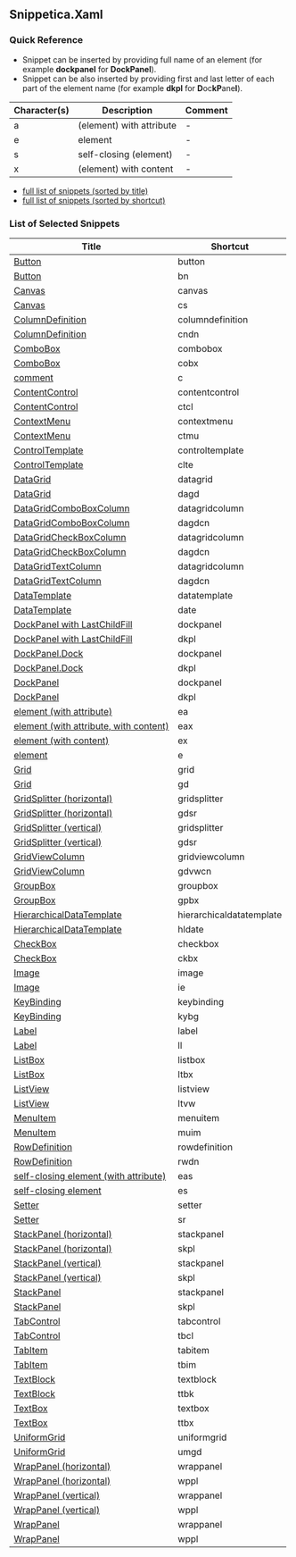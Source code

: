 ﻿## Snippetica.Xaml

### Quick Reference

* Snippet can be inserted by providing full name of an element (for example **dockpanel** for **DockPanel**).
* Snippet can be also inserted by providing first and last letter of each part of the element name (for example **dkpl** for **D**oc**kP**ane**l**).

Character(s) | Description | Comment
------------ | ----------- | -------
a|(element) with attribute|-
e|element|-
s|self-closing (element)|-
x|(element) with content|-

* [full list of snippets (sorted by title)](SnippetsByTitle.md)
* [full list of snippets (sorted by shortcut)](SnippetsByShortcut.md)

### List of Selected Snippets

Title | Shortcut
----- | --------
[Button](_AutoGenerated\Button.snippet)|button
[Button](_AutoGenerated\Button_.snippet)|bn
[Canvas](_AutoGenerated\Canvas.snippet)|canvas
[Canvas](_AutoGenerated\Canvas_.snippet)|cs
[ColumnDefinition](_AutoGenerated\ColumnDefinition.snippet)|columndefinition
[ColumnDefinition](_AutoGenerated\ColumnDefinition_.snippet)|cndn
[ComboBox](_AutoGenerated\ComboBox.snippet)|combobox
[ComboBox](_AutoGenerated\ComboBox_.snippet)|cobx
[comment](_AutoGenerated\Comment.snippet)|c
[ContentControl](_AutoGenerated\ContentControl.snippet)|contentcontrol
[ContentControl](_AutoGenerated\ContentControl_.snippet)|ctcl
[ContextMenu](_AutoGenerated\ContextMenu.snippet)|contextmenu
[ContextMenu](_AutoGenerated\ContextMenu_.snippet)|ctmu
[ControlTemplate](_AutoGenerated\ControlTemplate.snippet)|controltemplate
[ControlTemplate](_AutoGenerated\ControlTemplate_.snippet)|clte
[DataGrid](_AutoGenerated\DataGrid.snippet)|datagrid
[DataGrid](_AutoGenerated\DataGrid_.snippet)|dagd
[DataGridComboBoxColumn](_AutoGenerated\DataGridComboBoxColumn.snippet)|datagridcolumn
[DataGridComboBoxColumn](_AutoGenerated\DataGridComboBoxColumn_.snippet)|dagdcn
[DataGridCheckBoxColumn](_AutoGenerated\DataGridCheckBoxColumn.snippet)|datagridcolumn
[DataGridCheckBoxColumn](_AutoGenerated\DataGridCheckBoxColumn_.snippet)|dagdcn
[DataGridTextColumn](_AutoGenerated\DataGridTextColumn.snippet)|datagridcolumn
[DataGridTextColumn](_AutoGenerated\DataGridTextColumn_.snippet)|dagdcn
[DataTemplate](_AutoGenerated\DataTemplate.snippet)|datatemplate
[DataTemplate](_AutoGenerated\DataTemplate_.snippet)|date
[DockPanel with LastChildFill](_AutoGenerated\DockPanelLastChildFill.snippet)|dockpanel
[DockPanel with LastChildFill](_AutoGenerated\DockPanelLastChildFill_.snippet)|dkpl
[DockPanel.Dock](_AutoGenerated\DockPanelDock.snippet)|dockpanel
[DockPanel.Dock](_AutoGenerated\DockPanelDock_.snippet)|dkpl
[DockPanel](_AutoGenerated\DockPanel.snippet)|dockpanel
[DockPanel](_AutoGenerated\DockPanel_.snippet)|dkpl
[element (with attribute)](_AutoGenerated\ElementWithAttribute.snippet)|ea
[element (with attribute, with content)](_AutoGenerated\ElementWithAttributeWithContent.snippet)|eax
[element (with content)](_AutoGenerated\ElementWithContent.snippet)|ex
[element](_AutoGenerated\Element.snippet)|e
[Grid](_AutoGenerated\Grid.snippet)|grid
[Grid](_AutoGenerated\Grid_.snippet)|gd
[GridSplitter (horizontal)](_AutoGenerated\GridSplitterHorizontal.snippet)|gridsplitter
[GridSplitter (horizontal)](_AutoGenerated\GridSplitterHorizontal_.snippet)|gdsr
[GridSplitter (vertical)](_AutoGenerated\GridSplitterVertical.snippet)|gridsplitter
[GridSplitter (vertical)](_AutoGenerated\GridSplitterVertical_.snippet)|gdsr
[GridViewColumn](_AutoGenerated\GridViewColumn.snippet)|gridviewcolumn
[GridViewColumn](_AutoGenerated\GridViewColumn_.snippet)|gdvwcn
[GroupBox](_AutoGenerated\GroupBox.snippet)|groupbox
[GroupBox](_AutoGenerated\GroupBox_.snippet)|gpbx
[HierarchicalDataTemplate](_AutoGenerated\HierarchicalDataTemplate.snippet)|hierarchicaldatatemplate
[HierarchicalDataTemplate](_AutoGenerated\HierarchicalDataTemplate_.snippet)|hldate
[CheckBox](_AutoGenerated\CheckBox.snippet)|checkbox
[CheckBox](_AutoGenerated\CheckBox_.snippet)|ckbx
[Image](_AutoGenerated\Image.snippet)|image
[Image](_AutoGenerated\Image_.snippet)|ie
[KeyBinding](_AutoGenerated\KeyBinding.snippet)|keybinding
[KeyBinding](_AutoGenerated\KeyBinding_.snippet)|kybg
[Label](_AutoGenerated\Label.snippet)|label
[Label](_AutoGenerated\Label_.snippet)|ll
[ListBox](_AutoGenerated\ListBox.snippet)|listbox
[ListBox](_AutoGenerated\ListBox_.snippet)|ltbx
[ListView](_AutoGenerated\ListView.snippet)|listview
[ListView](_AutoGenerated\ListView_.snippet)|ltvw
[MenuItem](_AutoGenerated\MenuItem.snippet)|menuitem
[MenuItem](_AutoGenerated\MenuItem_.snippet)|muim
[RowDefinition](_AutoGenerated\RowDefinition.snippet)|rowdefinition
[RowDefinition](_AutoGenerated\RowDefinition_.snippet)|rwdn
[self-closing element (with attribute)](_AutoGenerated\SelfClosingElementWithAttribute.snippet)|eas
[self-closing element](_AutoGenerated\SelfClosingElement.snippet)|es
[Setter](_AutoGenerated\Setter.snippet)|setter
[Setter](_AutoGenerated\Setter_.snippet)|sr
[StackPanel (horizontal)](_AutoGenerated\StackPanelHorizontal.snippet)|stackpanel
[StackPanel (horizontal)](_AutoGenerated\StackPanelHorizontal_.snippet)|skpl
[StackPanel (vertical)](_AutoGenerated\StackPanelVertical.snippet)|stackpanel
[StackPanel (vertical)](_AutoGenerated\StackPanelVertical_.snippet)|skpl
[StackPanel](_AutoGenerated\StackPanel.snippet)|stackpanel
[StackPanel](_AutoGenerated\StackPanel_.snippet)|skpl
[TabControl](_AutoGenerated\TabControl.snippet)|tabcontrol
[TabControl](_AutoGenerated\TabControl_.snippet)|tbcl
[TabItem](_AutoGenerated\TabItem.snippet)|tabitem
[TabItem](_AutoGenerated\TabItem_.snippet)|tbim
[TextBlock](_AutoGenerated\TextBlock.snippet)|textblock
[TextBlock](_AutoGenerated\TextBlock_.snippet)|ttbk
[TextBox](_AutoGenerated\TextBox.snippet)|textbox
[TextBox](_AutoGenerated\TextBox_.snippet)|ttbx
[UniformGrid](_AutoGenerated\UniformGrid.snippet)|uniformgrid
[UniformGrid](_AutoGenerated\UniformGrid_.snippet)|umgd
[WrapPanel (horizontal)](_AutoGenerated\WrapPanelHorizontal.snippet)|wrappanel
[WrapPanel (horizontal)](_AutoGenerated\WrapPanelHorizontal_.snippet)|wppl
[WrapPanel (vertical)](_AutoGenerated\WrapPanelVertical.snippet)|wrappanel
[WrapPanel (vertical)](_AutoGenerated\WrapPanelVertical_.snippet)|wppl
[WrapPanel](_AutoGenerated\WrapPanel.snippet)|wrappanel
[WrapPanel](_AutoGenerated\WrapPanel_.snippet)|wppl
